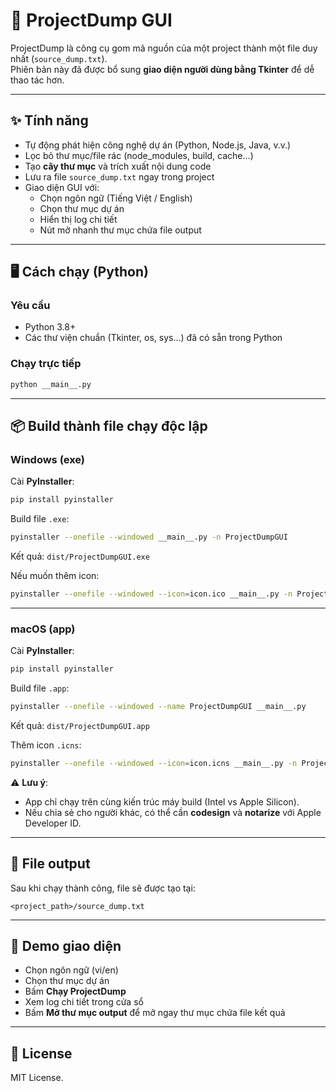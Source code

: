 # 🚀 ProjectDump GUI

ProjectDump là công cụ gom mã nguồn của một project thành một file duy nhất (`source_dump.txt`).  
Phiên bản này đã được bổ sung **giao diện người dùng bằng Tkinter** để dễ thao tác hơn.

---

## ✨ Tính năng
- Tự động phát hiện công nghệ dự án (Python, Node.js, Java, v.v.)
- Lọc bỏ thư mục/file rác (node_modules, build, cache…)
- Tạo **cây thư mục** và trích xuất nội dung code
- Lưu ra file `source_dump.txt` ngay trong project
- Giao diện GUI với:
  - Chọn ngôn ngữ (Tiếng Việt / English)
  - Chọn thư mục dự án
  - Hiển thị log chi tiết
  - Nút mở nhanh thư mục chứa file output

---

## 🖥️ Cách chạy (Python)

### Yêu cầu
- Python 3.8+
- Các thư viện chuẩn (Tkinter, os, sys…) đã có sẵn trong Python

### Chạy trực tiếp
```bash
python __main__.py
```

---

## 📦 Build thành file chạy độc lập

### Windows (exe)
Cài **PyInstaller**:
```bash
pip install pyinstaller
```

Build file `.exe`:
```bash
pyinstaller --onefile --windowed __main__.py -n ProjectDumpGUI
```

Kết quả: `dist/ProjectDumpGUI.exe`

Nếu muốn thêm icon:
```bash
pyinstaller --onefile --windowed --icon=icon.ico __main__.py -n ProjectDumpGUI
```

---

### macOS (app)
Cài **PyInstaller**:
```bash
pip install pyinstaller
```

Build file `.app`:
```bash
pyinstaller --onefile --windowed --name ProjectDumpGUI __main__.py
```

Kết quả: `dist/ProjectDumpGUI.app`

Thêm icon `.icns`:
```bash
pyinstaller --onefile --windowed --icon=icon.icns __main__.py -n ProjectDumpGUI
```

⚠️ **Lưu ý**:
- App chỉ chạy trên cùng kiến trúc máy build (Intel vs Apple Silicon).
- Nếu chia sẻ cho người khác, có thể cần **codesign** và **notarize** với Apple Developer ID.

---

## 📂 File output
Sau khi chạy thành công, file sẽ được tạo tại:
```
<project_path>/source_dump.txt
```

---

## 🎯 Demo giao diện
- Chọn ngôn ngữ (vi/en)
- Chọn thư mục dự án
- Bấm **Chạy ProjectDump**
- Xem log chi tiết trong cửa sổ
- Bấm **Mở thư mục output** để mở ngay thư mục chứa file kết quả

---

## 📜 License
MIT License.
